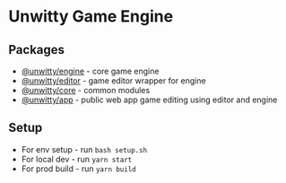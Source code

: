 # Unwitty Game Engine

## Packages

- [@unwitty/engine](https://github.com/ankushjamdagani/unwitty-engine/tree/main/packages/engine) - core game engine
- [@unwitty/editor](https://github.com/ankushjamdagani/unwitty-engine/tree/main/packages/editor) - game editor wrapper for engine
- [@unwitty/core](https://github.com/ankushjamdagani/unwitty-engine/tree/main/packages/core) - common modules
- [@unwitty/app](https://github.com/ankushjamdagani/unwitty-engine/tree/main/packages/app) - public web app game editing using editor and engine

## Setup

- For env setup - run `bash setup.sh`
- For local dev - run `yarn start`
- For prod build - run `yarn build`
